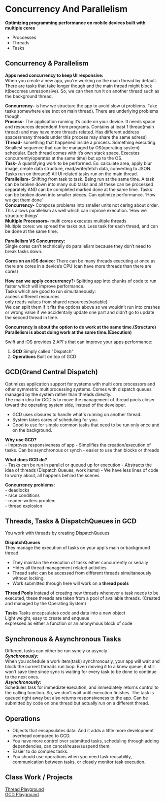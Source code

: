# Concurrency And Parallelism
**Optimizing programming performance on mobile devices built with multiple cores**  
- Proccesses
- Threads
- Tasks  

## Concurrency & Parallelism
**Apps need concurrency to keep UI responsive:**    
  When you create a new app, you're working on the main thread by default. There are tasks that take longer though and 
  the main thread might block it(becomes unresponsive). So, we can then run it on another thread such as the background thread.
  
**Concurrency-** is how we structure the app to avoid slow ui problems. Take tasks somewhere else (not on main thread). There are underlying problems though.  
**Process-** The application running it’s code on your device. It needs space and resources dependent from programs. Contains at least 1 thread(main thread) and may have more threads related. Has different address spaces(many threads under this process may share the same adress)  
**Thread-**  something that happened inside a process. Something executing. Smallest sequence that can be managed by OS(operating system) schedular. 
	Each thread comes with it’s own stack space. Executes concurrently(operates at the same time) but up to the OS.   
**Task-** A quantifying work to be performed. Ex: calculate area, apply blur image, create data structure, read/write/fetch data, converting to JSON. Tasks run on threads!! All UI related tasks run on the main thread.  
**Parallelism-** Shifting from task to task. Being run at the same time. A task can be broken down into many sub tasks and all these can be processed separately AND can be completed marked done at the same time. Tasks can be broken down into smaller pieces. Can optimize performance.
	‘How we get them done’  
**Concurrency-** Compose problems into smaller units not caring about order. This allows parallelism as well which can improve execution. 
	‘How we structure things’  
**Multiple Processors-**  multi cores executes multiple threads  
	Multiple cores: we spread the tasks out. Less task for each thread, and can be done at the same time.  
  
  
**Parallelism VS Concurrency:**  
Single cores can’t technically do parallelism because they don’t need to break tasks down.	

**Cores on an iOS device:** 
There can be many threads executing at once as there are cores in a device’s CPU (can have more threads than there are cores)

**How can we apply concurrency?:**
Splitting app into chunks of code to run faster which will improve performance.  
Tasks which are good to run simultaneously:  
	access different resources  
	only reads values from shared resources(variable)  
We can split them if it fits the options above so we wouldn’t run into crashes or wrong value if we accidentally update one part and didn’t go to update the second thread in time.  

**Concurrency is about the option to do work at the same time.(Structure)  
Parallelism is about doing work at the same time.(Execution)**

Swift and iOS provides 2 API's that can improve your apps performance:  
1. **GCD** Simply called "Dispatch"
2. **Operations** Built on top of GCD

## GCD(Grand Central Dispatch)
Optimizes application support for systems with multi core processors and other symmetric multiprocessing systems.
Comes with dispatch queues managed by the system rather than threads directly.  
The main idea for GCD is to move the management of thread pools closer toward the operating system side, instead of the developer.

- GCD uses closures to handle what's running on another thread.
- System takes cares of scheduling for you.
- Good to use for simple common tasks that need to be run only once and on the background.   

**Why use GCD?**  
	- Improves responsiveness of app
	- Simplifies the creation/execution of tasks. Can be asynchronous or synch 
	- easier to use than blocks or threads

**What does GCD do?**  
	- Tasks can be run in parallel or queued up for execution 
	- Abstracts the idea of threads (Dispatch Queues, work items)
	- We have less lines of code to worry about, all happens behind the scenes 
	
**Concurrency problems:**  
	- deadlocks  
	- race conditions  
	- reader-writers problem  
	- thread explosion  

## Threads, Tasks & DispatchQueues in GCD
You work with threads by creating DispatchQueues  

**DispatchQueues**    
They manage the execution of tasks on your app's main or background thread.
- They maintain the execution of tasks either concurrently or serially
- Hides all thread management related activities
- Thread safe: can be accessed from different threads simultaneously without locking.
- Work submitted through here will work on a **thread pools**  

**Thread Pools** 
Instead of creating new threads whenever a task needs to be executed, these threads are taken from a pool of available threads. (Created and managed by the Operating System)

**Tasks** 
Tasks encapsulates code and data into a new object  
Light weight, easy to create and enqueue  
expressed as either a function or an anonymous block of code  

## Synchronous & Asynchronous Tasks 
Different tasks can either be run syncly or asyncly  
***Synchronously:***  
	When you schedule a work item(task) synchronously, your app will wait and block the current threads run loop. Even moving it to a knew queue, it still won’t save time since sync is waiting for every task to be done to continue to the next ones.  
***Asynchronously:***  
	Schedules task for immediate execution, and immediately returns control to the calling function. So, we don’t wait until execution finishes. The task is queued right away but also returns responsiveness to the app. Can be submitted by code on one thread but actually run on a different thread.


	
## Operations  
- Objects that encapsulates data. And it adds a little more development overhead compared to GCD.
- You have more control over submitted tasks, scheduling through adding dependencies, can cancel/reuse/suspend them.
- Easier to do complex tasks.
- You should use operations when you need task reusability, communication between tasks, or closely monitor task execution.

		
## Class Work / Projects
[Thread Playground](https://github.com/SarinSwift/MOB2.3-ConcurrencyAndParallelism/tree/master/Threads.playground)  
[GCD Playground](https://github.com/SarinSwift/MOB2.3-ConcurrencyAndParallelism/tree/master/GCDPlay.playground)
